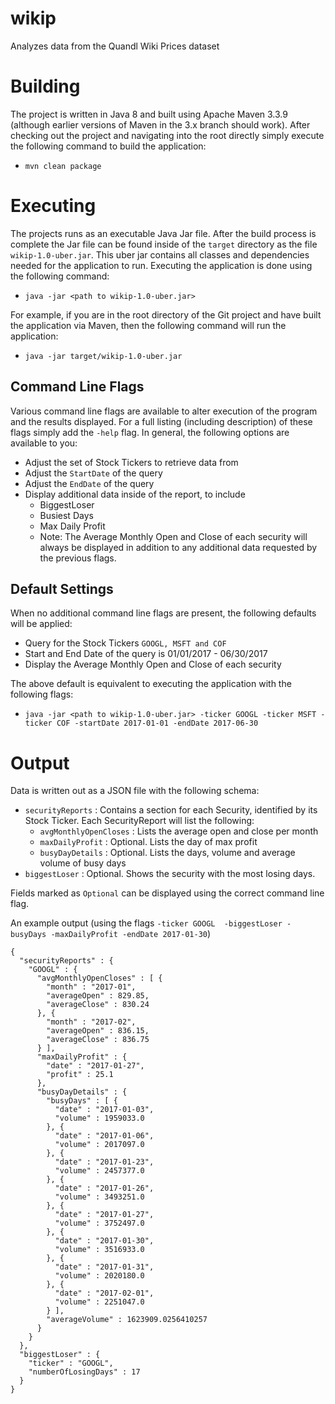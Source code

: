 # wikip
Analyzes data from the Quandl Wiki Prices dataset

# Building
The project is written in Java 8 and built using Apache Maven 3.3.9 (although earlier versions of Maven in the 3.x branch should work). After checking out the project and navigating into the root directly simply execute the following command to build the application:

- `mvn clean package`

# Executing
The projects runs as an executable Java Jar file. After the build process is complete the Jar file can be found inside of the `target` directory as the file `wikip-1.0-uber.jar`. This uber jar contains all classes and dependencies needed for the application to run. Executing the application is done using the following command:

- `java -jar <path to wikip-1.0-uber.jar> `

For example, if you are in the root directory of the Git project and have built the application via Maven, then the following command will run the application:

- `java -jar target/wikip-1.0-uber.jar `

## Command Line Flags
Various command line flags are available to alter execution of the program and the results displayed. For a full listing (including description) of these flags simply add the `-help` flag. In general, the following options are available to you:

- Adjust the set of Stock Tickers to retrieve data from
- Adjust the `StartDate` of the query
- Adjust the `EndDate` of the query
- Display additional data inside of the report, to include
  - BiggestLoser
  - Busiest Days
  - Max Daily Profit
  - Note: The Average Monthly Open and Close of each security will always be displayed in addition to any additional data requested by the previous flags.
  
## Default Settings
When no additional command line flags are present, the following defaults will be applied:

- Query for the Stock Tickers `GOOGL, MSFT and COF`
- Start and End Date of the query is 01/01/2017 - 06/30/2017
- Display the Average Monthly Open and Close of each security

The above default is equivalent to executing the application with the following flags: 
- `java -jar <path to wikip-1.0-uber.jar> -ticker GOOGL -ticker MSFT -ticker COF -startDate 2017-01-01 -endDate 2017-06-30 `

# Output
Data is written out as a JSON file with the following schema:
- `securityReports` : Contains a section for each Security, identified by its Stock Ticker. Each SecurityReport will list the following:
  - `avgMonthlyOpenCloses` : Lists the average open and close per month
  - `maxDailyProfit` : Optional. Lists the day of max profit
  - `busyDayDetails` : Optional. Lists the days, volume and average volume of busy days
- `biggestLoser` : Optional. Shows the security with the most losing days.

Fields marked as `Optional` can be displayed using the correct command line flag.

An example output (using the flags `-ticker GOOGL  -biggestLoser -busyDays -maxDailyProfit -endDate 2017-01-30`)

```
{
  "securityReports" : {
    "GOOGL" : {
      "avgMonthlyOpenCloses" : [ {
        "month" : "2017-01",
        "averageOpen" : 829.85,
        "averageClose" : 830.24
      }, {
        "month" : "2017-02",
        "averageOpen" : 836.15,
        "averageClose" : 836.75
      } ],
      "maxDailyProfit" : {
        "date" : "2017-01-27",
        "profit" : 25.1
      },
      "busyDayDetails" : {
        "busyDays" : [ {
          "date" : "2017-01-03",
          "volume" : 1959033.0
        }, {
          "date" : "2017-01-06",
          "volume" : 2017097.0
        }, {
          "date" : "2017-01-23",
          "volume" : 2457377.0
        }, {
          "date" : "2017-01-26",
          "volume" : 3493251.0
        }, {
          "date" : "2017-01-27",
          "volume" : 3752497.0
        }, {
          "date" : "2017-01-30",
          "volume" : 3516933.0
        }, {
          "date" : "2017-01-31",
          "volume" : 2020180.0
        }, {
          "date" : "2017-02-01",
          "volume" : 2251047.0
        } ],
        "averageVolume" : 1623909.0256410257
      }
    }
  },
  "biggestLoser" : {
    "ticker" : "GOOGL",
    "numberOfLosingDays" : 17
  }
}
```
